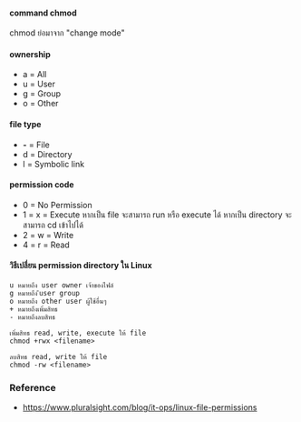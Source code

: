 #### command chmod 

chmod ย่อมาจาก "change mode"

#### ownership

- a = All
- u = User 
- g = Group
- o = Other

#### file type

- <strong>-</strong> = File
- d = Directory
- l = Symbolic link

#### permission code

- 0 = No Permission
- 1 = x = Execute หากเป็น file จะสามารถ run หรือ execute ได้ หากเป็น directory จะสามารถ cd เข้าไปได้
- 2 = w = Write
- 4 = r = Read


#### วิธีเปลี่ยน permission directory ใน Linux

    u หมายถึง user owner เจ้าของไฟล์
    g หมายถึง ีuser group
    o หมายถึง other user ผู้ใช้อื่นๆ
    + หมายถึงเพิ่มสิทธ
    - หมายถึงลบสิทธ
    
    เพิ่มสิทธ read, write, execute ให้ file
    chmod +rwx <filename>
  
    ลบสิทธ read, write ให้ file
    chmod -rw <filename>
  
### Reference

- https://www.pluralsight.com/blog/it-ops/linux-file-permissions
